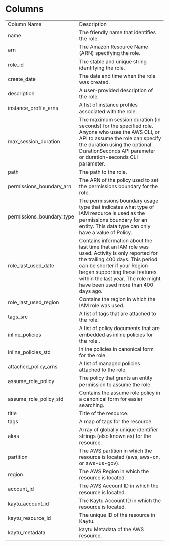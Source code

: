 # Columns  

<table>
	<tr><td>Column Name</td><td>Description</td></tr>
	<tr><td>name</td><td>The friendly name that identifies the role.</td></tr>
	<tr><td>arn</td><td>The Amazon Resource Name (ARN) specifying the role.</td></tr>
	<tr><td>role_id</td><td>The stable and unique string identifying the role.</td></tr>
	<tr><td>create_date</td><td>The date and time when the role was created.</td></tr>
	<tr><td>description</td><td>A user-provided description of the role.</td></tr>
	<tr><td>instance_profile_arns</td><td>A list of instance profiles associated with the role.</td></tr>
	<tr><td>max_session_duration</td><td>The maximum session duration (in seconds) for the specified role. Anyone who uses the AWS CLI, or API to assume the role can specify the duration using the optional DurationSeconds API parameter or duration-seconds CLI parameter.</td></tr>
	<tr><td>path</td><td>The path to the role.</td></tr>
	<tr><td>permissions_boundary_arn</td><td>The ARN of the policy used to set the permissions boundary for the role.</td></tr>
	<tr><td>permissions_boundary_type</td><td>The permissions boundary usage type that indicates what type of IAM resource is used as the permissions boundary for an entity. This data type can only have a value of Policy.</td></tr>
	<tr><td>role_last_used_date</td><td>Contains information about the last time that an IAM role was used. Activity is only reported for the trailing 400 days. This period can be shorter if your Region began supporting these features within the last year. The role might have been used more than 400 days ago.</td></tr>
	<tr><td>role_last_used_region</td><td>Contains the region in which the IAM role was used.</td></tr>
	<tr><td>tags_src</td><td>A list of tags that are attached to the role.</td></tr>
	<tr><td>inline_policies</td><td>A list of policy documents that are embedded as inline policies for the role..</td></tr>
	<tr><td>inline_policies_std</td><td>Inline policies in canonical form for the role.</td></tr>
	<tr><td>attached_policy_arns</td><td>A list of managed policies attached to the role.</td></tr>
	<tr><td>assume_role_policy</td><td>The policy that grants an entity permission to assume the role.</td></tr>
	<tr><td>assume_role_policy_std</td><td>Contains the assume role policy in a canonical form for easier searching.</td></tr>
	<tr><td>title</td><td>Title of the resource.</td></tr>
	<tr><td>tags</td><td>A map of tags for the resource.</td></tr>
	<tr><td>akas</td><td>Array of globally unique identifier strings (also known as) for the resource.</td></tr>
	<tr><td>partition</td><td>The AWS partition in which the resource is located (aws, aws-cn, or aws-us-gov).</td></tr>
	<tr><td>region</td><td>The AWS Region in which the resource is located.</td></tr>
	<tr><td>account_id</td><td>The AWS Account ID in which the resource is located.</td></tr>
	<tr><td>kaytu_account_id</td><td>The Kaytu Account ID in which the resource is located.</td></tr>
	<tr><td>kaytu_resource_id</td><td>The unique ID of the resource in Kaytu.</td></tr>
	<tr><td>kaytu_metadata</td><td>kaytu Metadata of the AWS resource.</td></tr>
</table>
